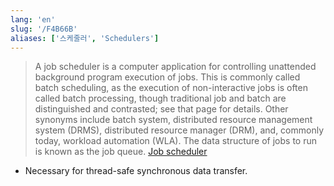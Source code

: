 ```yaml
---
lang: 'en'
slug: '/F4B66B'
aliases: ['스케줄러', 'Schedulers']
---
```


> A job scheduler is a computer application for controlling unattended background program execution of jobs. This is commonly called batch scheduling, as the execution of non-interactive jobs is often called batch processing, though traditional job and batch are distinguished and contrasted; see that page for details. Other synonyms include batch system, distributed resource management system (DRMS), distributed resource manager (DRM), and, commonly today, workload automation (WLA). The data structure of jobs to run is known as the job queue. [Job scheduler](https://en.wikipedia.org/wiki/Job_scheduler)

- Necessary for thread-safe synchronous data transfer.
